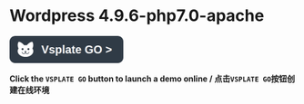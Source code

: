# Wordpress 4.9.6-php7.0-apache

<a href="https://www.vsplate.com/?docker-compose=https://github.com/vsplate/dcenvs/wordpress/4.9.6-php7.0-apache"><img alt="VSPLATE GO" src="https://raw.githubusercontent.com/vsplate/images/master/vsgo_btn.png" width="200px"></a>

**Click the `VSPLATE GO` button to launch a demo online / 点击`VSPLATE GO`按钮创建在线环境**